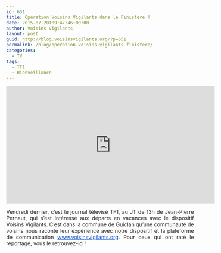 ```yaml
---
id: 651
title: Opération Voisins Vigilants dans le Finistère !
date: 2015-07-20T09:47:46+00:00
author: Voisins Vigilants
layout: post
guid: http://blog.voisinsvigilants.org/?p=651
permalink: /blog/operation-voisins-vigilants-finistere/
categories:
  - TV
tags:
  - TF1
  - Bienveillance
---
```

<iframe width="560" height="315" src="https://www.youtube.com/embed/14_6uQsF-Tg" frameborder="0" allow="accelerometer; autoplay; encrypted-media; gyroscope; picture-in-picture" allowfullscreen></iframe>

<p style="text-align: justify;">
  <span style="color: #222222;">Vendredi dernier, c’est le journal télévisé TF1, au JT de 13h de Jean-Pierre Pernaut, qui s’est intéressé aux départs en vacances avec le dispositif Voisins Vigilants. C’est dans la commune de Guiclan qu’une communauté de voisins nous raconte leur expérience avec notre dispositif et la plateforme de communication </span><a style="color: #1155cc;" href="http://www.voisinsvigilants.org/" target="_blank">www.<wbr />voisinsvigilants.org</a><span style="color: #222222;">. Pour ceux qui ont raté le reportage, vous le retrouvez-ici !</span>
</p>

&nbsp;
